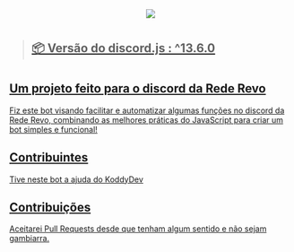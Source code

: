 <div align="center">
  <a href="https://discord.gg/rederevo" target="_blank">
  <img src="https://i.imgur.com/D8tkDl6.png"><br>
</div>
<p align="center">
</p>

#

> ## 📦 Versão do discord.js : ^13.6.0

#
## Um projeto feito para o discord da Rede Revo

Fiz este bot visando facilitar e automatizar algumas funções no discord da Rede Revo, combinando as melhores práticas do JavaScript para criar um bot simples e funcional!

## Contribuintes
  
Tive neste bot a ajuda do KoddyDev
  
## Contribuições

Aceitarei Pull Requests desde que tenham algum sentido e não sejam gambiarra.
